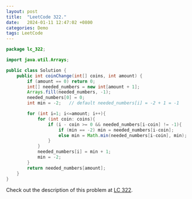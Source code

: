 ```yaml
---
layout: post
title:  "LeetCode 322."
date:   2024-01-11 12:47:02 +0800
categories: Demo
tags: LeetCode
---
```


```java
package lc_322;

import java.util.Arrays;

public class Solution {
    public int coinChange(int[] coins, int amount) {
        if (amount == 0) return 0;
        int[] needed_numbers = new int[amount + 1];
        Arrays.fill(needed_numbers, -1);
        needed_numbers[0] = 0;
        int min = -2;   // default needed_numbers[i] = -2 + 1 = -1

        for (int i=1; i<=amount; i++){
            for (int coin: coins){
                if (i - coin >= 0 && needed_numbers[i-coin] != -1){
                    if (min == -2) min = needed_numbers[i-coin];
                    else min = Math.min(needed_numbers[i-coin], min);
                }
            }
            needed_numbers[i] = min + 1;
            min = -2;
        }
        return needed_numbers[amount];
    }
}
```

Check out the description of this problem at [LC 322][LC-322].

[LC-322]: https://leetcode.com/problemset/?search=322&page=1
